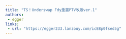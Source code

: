```yaml
---
title: "TS！Underswap Fdy重置PTV改版ver.1"
authors:
 - egger
links:
 - url: "https://egger233.lanzouy.com/icE8p0fsed5g"
---
```

